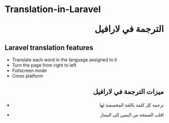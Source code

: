 # Translation-in-Laravel  <p align="right"> الترجمة في لارافيل </p>

## Laravel translation features
- Translate each word in the language assigned to it
- Turn the page from right to left
- Fullscreen mode
- Cross platform


## <p align="right"> ميزات الترجمة في لارافيل   </p>
- <p align="right"> ترجمة كل كلمة باللغة المخصصة لها </p>
- <p align="right"> اقلب الصفحة من اليمين إلى اليسار </p>
<!-- <p align="right"> right </p> -->
<!-- <p align="center"> right </p> -->
